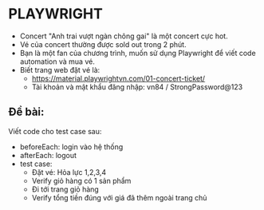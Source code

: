 # PLAYWRIGHT

- Concert "Anh trai vượt ngàn chông gai" là một concert cực hot.
- Vé của concert thường được sold out trong 2 phút.
- Bạn là một fan của chương trình, muốn sử dụng Playwright để viết code automation và mua vé.
- Biết trang web đặt vé là:
  - https://material.playwrightvn.com/01-concert-ticket/
  - Tài khoản và mật khẩu đăng nhập: vn84 / StrongPassword@123

## Đề bài:

Viết code cho test case sau:

- beforeEach: login vào hệ thống
- afterEach: logout
- test case:
  - Đặt vé: Hỏa lực 1,2,3,4
  - Verify giỏ hàng có 1 sản phẩm
  - Đi tới trang giỏ hàng
  - Verify tổng tiền đúng với giá đã thêm ngoài trang chủ
